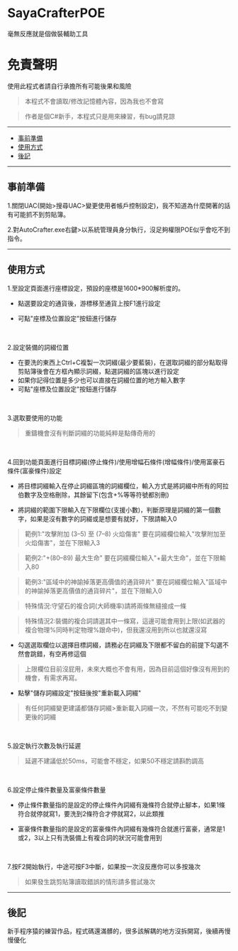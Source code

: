 # SayaCrafterPOE
毫無反應就是個做裝輔助工具


# 免責聲明

使用此程式者請自行承擔所有可能後果和風險

> 本程式不會讀取/修改記憶體內容，因為我也不會寫

> 作者是個C#新手，本程式只是用來練習，有bug請見諒

---

* [事前準備](#事前準備)
* [使用方式](#使用方式)
* [後記](#後記)

---

## 事前準備

1.關閉UAC(開始>搜尋UAC>變更使用者帳戶控制設定)，我不知道為什麼開著的話有可能抓不到剪貼簿。

2.對AutoCrafter.exe右鍵>以系統管理員身分執行，沒足夠權限POE似乎會吃不到指令。

---

## 使用方式

1.至設定頁面進行座標設定，預設的座標是1600*900解析度的。

+ 點選要設定的通貨後，游標移至通貨上按F1進行設定

+ 可點"座標及位置設定"按鈕進行儲存

&emsp;

2.設定裝備的詞綴位置

+ 在要洗的東西上Ctrl+C複製一次詞綴(最少要藍裝)，在選取詞綴的部分點取得剪貼簿後會在方框內顯示詞綴，點選詞綴的區塊以進行設定
+ 如果你記得位置是多少也可以直接在詞綴位置的地方輸入數字
+ 可點"座標及位置設定"按鈕進行儲存

&emsp;

3.選取要使用的功能

> 重鑄機會沒有判斷詞綴的功能純粹是點傳奇用的

&emsp;

4.回到功能頁面進行目標詞綴(停止條件)/使用增幅石條件(增幅條件)/使用富豪石條件(富豪條件)設定

+ 將目標詞綴輸入在停止詞綴區塊的詞綴欄位，輸入方式是將詞綴中所有的阿拉伯數字及空格刪除，其餘留下(包含+%等等符號都別刪)

+ 將詞綴的範圍下限輸入在下限欄位(支援小數)，判斷原理是詞綴的第一個數字，如果是沒有數字的詞綴或是想要有就好，下限請輸入0

> 範例1:"攻擊附加 (3–5) 至 (7–8) 火焰傷害" 要在詞綴欄位輸入"攻擊附加至火焰傷害"，並在下限輸入3

> 範例2:"+(80–89) 最大生命" 要在詞綴欄位輸入"+最大生命"，並在下限輸入80

> 範例3:"區域中的神諭掉落更高價值的通貨碎片" 要在詞綴欄位輸入"區域中的神諭掉落更高價值的通貨碎片"，並在下限輸入0

> 特殊情況:守望石的複合詞(大師機率)請將兩條無縫接成一條

> 特殊情況2:裝備的複合詞請選其中一條寫，這邊可能會用到上限(如武器的複合物理%同時判定物理%跟命中)，但我還沒用到所以也就還沒寫

+ 勾選選取欄位以選擇目標詞綴，請務必在詞綴及下限都不留白的前提下勾選不然會跳錯，有空再修這個

> 上限欄位目前沒屁用，未來大概也不會有用，因為目前這個好像沒有用到的機會，有需求再寫。

+ 點擊"儲存詞綴設定"按鈕後按"重新載入詞綴"

> 有任何詞綴變更建議都儲存詞綴>重新載入詞綴一次，不然有可能吃不到變更後的詞綴

&emsp;

5.設定執行次數及執行延遲

> 延遲不建議低於50ms，可能會不穩定，如果50不穩定請斟酌調高

&emsp;

6.設定停止條件數量及富豪條件數量

+ 停止條件數量指的是設定的停止條件內詞綴有幾條符合就停止腳本，如果1條符合就停就寫1，要洗到2條符合才停就寫2，以此類推

+ 富豪條件數量指的是設定的富豪條件內詞綴有幾條符合就進行富豪，通常是1或2，3以上只有洗裝備上有複合詞的狀況可能會用到

&emsp;

7.按F2開始執行，中途可按F3中斷，如果按一次沒反應你可以多按幾次

> 如果發生跳剪貼簿讀取錯誤的情形請多嘗試幾次

---

## 後記

新手程序猿的練習作品，程式碼還滿髒的，很多該解耦的地方沒拆開寫，後續再慢慢優化
